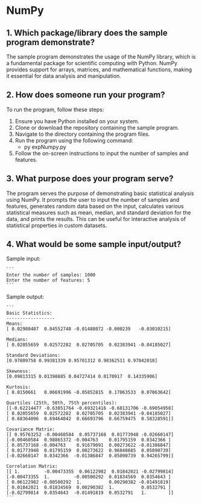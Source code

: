 # NumPy

## 1. Which package/library does the sample program demonstrate?
The sample program demonstrates the usage of the NumPy library, which is a fundamental package for scientific computing with Python. NumPy provides support for arrays, matrices, and mathematical functions, making it essential for data analysis and manipulation.

## 2. How does someone run your program?
To run the program, follow these steps:
1. Ensure you have Python installed on your system.
2. Clone or download the repository containing the sample program.
3. Navigate to the directory containing the program files.
4. Run the program using the following command:
    - py expNumpy.py
5. Follow the on-screen instructions to input the number of samples and features.

## 3. What purpose does your program serve?
The program serves the purpose of demonstrating basic statistical analysis using NumPy. It prompts the user to input the number of samples and features, generates random data based on the input, calculates various statistical measures such as mean, median, and standard deviation for the data, and prints the results. This can be useful for interactive analysis of statistical properties in custom datasets.

## 4. What would be some sample input/output?
Sample input:

    ```
    Enter the number of samples: 1000
    Enter the number of features: 5
    ```

Sample output:

    ```
    Basic Statistics:
    ------------------
    Means:
    [ 0.02980407  0.04552748 -0.01488072 -0.000239   -0.03010215]

    Medians:
    [ 0.02055659  0.02572282  0.02705705  0.02383941 -0.04185027]

    Standard Deviations:
    [0.97809758 0.99381339 0.95701312 0.98362511 0.97042018]

    Skewness:
    [0.09813315 0.01398885 0.04727414 0.0170917  0.14335906]

    Kurtosis:
    [ 0.0150661   0.06691996 -0.05852815  0.17063533  0.07063642]

    Quartiles (25th, 50th, 75th percentiles):
    [[-0.62214477 -0.63851764 -0.69321416 -0.68131706 -0.69054958]
    [ 0.02055659  0.02572282  0.02705705  0.02383941 -0.04185027]
    [ 0.68364096  0.69464042  0.66693796  0.66759475  0.58328591]]

    Covariance Matrix:
    [[ 0.95763252 -0.00460584  0.05737168  0.01773948 -0.02660147]
    [-0.00460584  0.98865372 -0.004763    0.01795159  0.0342366 ]
    [ 0.05737168 -0.004763    0.91679091  0.00273622 -0.01386847]
    [ 0.01773948  0.01795159  0.00273622  0.96848685  0.05090739]
    [-0.02660147  0.0342366  -0.01386847  0.05090739  0.94265799]]

    Correlation Matrix:
    [[ 1.         -0.00473355  0.06122982  0.01842021 -0.02799814]
    [-0.00473355  1.         -0.00500292  0.01834569  0.0354643 ]
    [ 0.06122982 -0.00500292  1.          0.00290382 -0.01491819]
    [ 0.01842021  0.01834569  0.00290382  1.          0.0532791 ]
    [-0.02799814  0.0354643  -0.01491819  0.0532791   1.        ]]
    ```